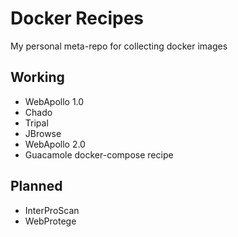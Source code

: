 # Docker Recipes

My personal meta-repo for collecting docker images

## Working

- WebApollo 1.0
- Chado
- Tripal
- JBrowse
- WebApollo 2.0
- Guacamole docker-compose recipe

## Planned

- InterProScan
- WebProtege
